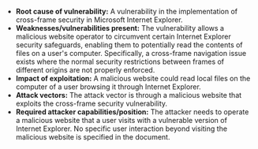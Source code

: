 - **Root cause of vulnerability:** A vulnerability in the implementation of cross-frame security in Microsoft Internet Explorer.
- **Weaknesses/vulnerabilities present:**  The vulnerability allows a malicious website operator to circumvent certain Internet Explorer security safeguards, enabling them to potentially read the contents of files on a user's computer. Specifically, a cross-frame navigation issue exists where the normal security restrictions between frames of different origins are not properly enforced.
- **Impact of exploitation:** A malicious website could read local files on the computer of a user browsing it through Internet Explorer.
- **Attack vectors:** The attack vector is through a malicious website that exploits the cross-frame security vulnerability.
- **Required attacker capabilities/position:** The attacker needs to operate a malicious website that a user visits with a vulnerable version of Internet Explorer. No specific user interaction beyond visiting the malicious website is specified in the document.